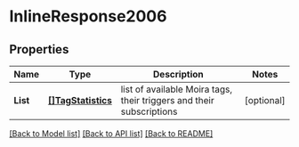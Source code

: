 # InlineResponse2006

## Properties

Name | Type | Description | Notes
------------ | ------------- | ------------- | -------------
**List** | [**[]TagStatistics**](TagStatistics.md) | list of available Moira tags, their triggers and their subscriptions | [optional] 

[[Back to Model list]](../README.md#documentation-for-models) [[Back to API list]](../README.md#documentation-for-api-endpoints) [[Back to README]](../README.md)


